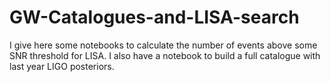 # GW-Catalogues-and-LISA-search
I give here some notebooks to calculate the number of events above some SNR threshold for LISA. I also have a notebook to build a full catalogue with last year LIGO posteriors.
